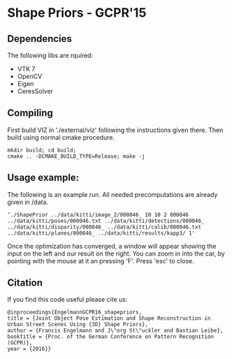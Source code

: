 # Shape Priors - GCPR'15

## Dependencies
The following libs are rquired:
* VTK 7
* OpenCV
* Eigen
* CeresSolver

## Compiling
First build VIZ in './external/viz' following the instructions given there.
Then build using normal cmake procedure.
```
mkdir build; cd build;
cmake .. -DCMAKE_BUILD_TYPE=Release; make -j
```

## Usage example:
The following is an example run. All needed precomputations are already given in /data.
```
‘./ShapePrior ../data/kitti/image_2/000046_ 10 10 2 000046 ../data/kitti/poses/000046.txt ../data/kitti/detections/000046_ ../data/kitti/disparity/000046_ ../data/kitti/calib/000046.txt ../data/kitti/planes/000046_ ../data/kitti/results/kapp3/ 1' 
```

Once the optimization has converged, a window will appear showing the input on the left and our result on the right.
You can zoom in into the car, by pointing with the mouse at it an pressing 'F'.
Press 'esc' to close.

## Citation
If you find this code useful please cite us:
```
@inproceedings{EngelmannGCPR16_shapepriors, 
title = {Joint Object Pose Estimation and Shape Reconstruction in Urban Street Scenes Using {3D} Shape Priors},
author = {Francis Engelmann and J\"org St\"uckler and Bastian Leibe},
booktitle = {Proc. of the German Conference on Pattern Recognition (GCPR)},
year = {2016}}
```
